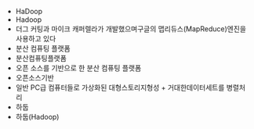 ﻿- HaDoop
- Hadoop
- 더그 커팅과 마이크 캐퍼렐라가 개발했으며구글의 맵리듀스(MapReduce)엔진을 사용하고 있다
- 분산 컴퓨팅 플랫폼
- 분산컴퓨팅플랫폼
- 오픈 소스를 기반으로 한 분산 컴퓨팅 플랫폼
- 오픈소스기반
- 일반 PC급 컴퓨터들로 가상화된 대형스토리지형성 + 거대한데이터세트를 병렬처리
- 하둡
- 하둡(Hadoop)
